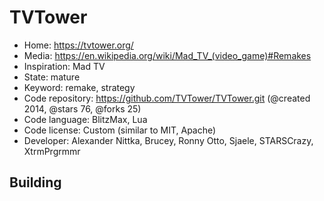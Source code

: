 # TVTower

- Home: https://tvtower.org/
- Media: https://en.wikipedia.org/wiki/Mad_TV_(video_game)#Remakes
- Inspiration: Mad TV
- State: mature
- Keyword: remake, strategy
- Code repository: https://github.com/TVTower/TVTower.git (@created 2014, @stars 76, @forks 25)
- Code language: BlitzMax, Lua
- Code license: Custom (similar to MIT, Apache)
- Developer: Alexander Nittka, Brucey, Ronny Otto, Sjaele, STARSCrazy, XtrmPrgrmmr

## Building

